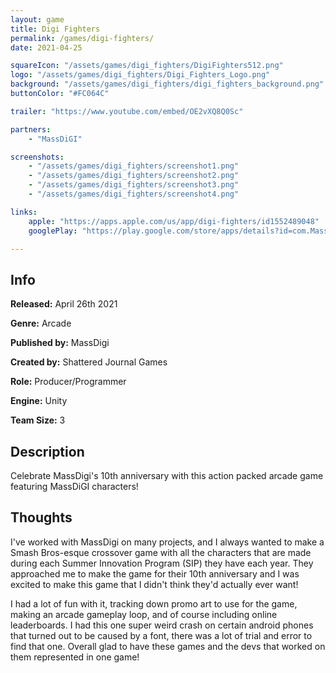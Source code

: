 ```yaml
---
layout: game
title: Digi Fighters
permalink: /games/digi-fighters/
date: 2021-04-25

squareIcon: "/assets/games/digi_fighters/DigiFighters512.png"
logo: "/assets/games/digi_fighters/Digi_Fighters_Logo.png"
background: "/assets/games/digi_fighters/digi_fighters_background.png"
buttonColor: "#FC064C"

trailer: "https://www.youtube.com/embed/OE2vXQ8Q0Sc"

partners:
    - "MassDiGI"

screenshots:
    - "/assets/games/digi_fighters/screenshot1.png"
    - "/assets/games/digi_fighters/screenshot2.png"
    - "/assets/games/digi_fighters/screenshot3.png"
    - "/assets/games/digi_fighters/screenshot4.png"

links:
    apple: "https://apps.apple.com/us/app/digi-fighters/id1552489048"
    googlePlay: "https://play.google.com/store/apps/details?id=com.MassDiGI.MassDiGIFighters"

---
```


## Info
  <p><strong>Released:</strong> April 26th 2021 </p>
  <p><strong>Genre:</strong> Arcade </p>
  <p><strong>Published by:</strong> MassDigi </p>
  <p><strong>Created by:</strong> Shattered Journal Games </p>
  <p><strong>Role:</strong> Producer/Programmer </p>
  <p><strong>Engine:</strong> Unity </p>
  <p><strong>Team Size:</strong> 3 </p>

## Description
Celebrate MassDigi's 10th anniversary with this action packed arcade game featuring MassDiGI characters!

## Thoughts
  I've worked with MassDigi on many projects, and I always wanted to make a Smash Bros-esque crossover game with all the characters that are made during each Summer Innovation Program (SIP) they have each year. They approached me to make the game for their 10th anniversary and I was excited to make this game that I didn't think they'd actually ever want!
<p>
  I had a lot of fun with it, tracking down promo art to use for the game, making an arcade gameplay loop, and of course including online leaderboards. I had this one super weird crash on certain android phones that turned out to be caused by a font, there was a lot of trial and error to find that one. Overall glad to have these games and the devs that worked on them represented in one game!
</p>